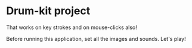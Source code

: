 # Drum-kit project
That works on key strokes and on mouse-clicks also!

Before running this application, set all the images and sounds.
Let's play!
